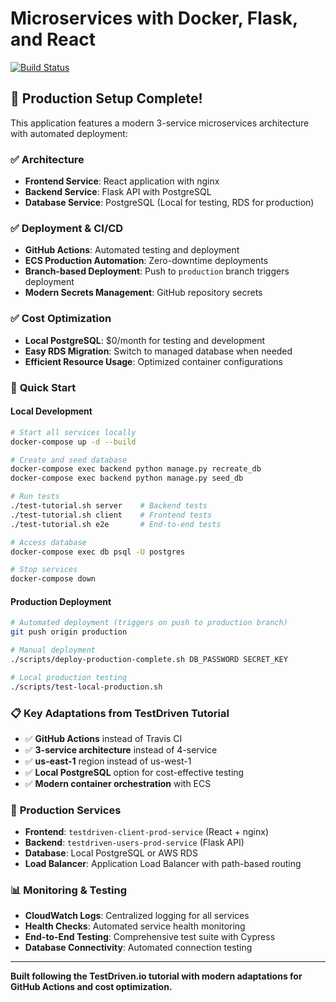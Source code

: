 # Microservices with Docker, Flask, and React

<!-- VERIFICATION TRIGGER: Final test run - All fixes applied -->

[![Build Status](https://github.com/owenabrams/testdriven-app/workflows/Continuous%20Integration%20and%20Delivery/badge.svg?branch=main)](https://github.com/owenabrams/testdriven-app/actions)

## 🎉 Production Setup Complete!

This application features a modern 3-service microservices architecture with automated deployment:

### ✅ **Architecture**
- **Frontend Service**: React application with nginx
- **Backend Service**: Flask API with PostgreSQL
- **Database Service**: PostgreSQL (Local for testing, RDS for production)

### ✅ **Deployment & CI/CD**
- **GitHub Actions**: Automated testing and deployment
- **ECS Production Automation**: Zero-downtime deployments
- **Branch-based Deployment**: Push to `production` branch triggers deployment
- **Modern Secrets Management**: GitHub repository secrets

### ✅ **Cost Optimization**
- **Local PostgreSQL**: $0/month for testing and development
- **Easy RDS Migration**: Switch to managed database when needed
- **Efficient Resource Usage**: Optimized container configurations

### 🚀 **Quick Start**

#### **Local Development**
```bash
# Start all services locally
docker-compose up -d --build

# Create and seed database
docker-compose exec backend python manage.py recreate_db
docker-compose exec backend python manage.py seed_db

# Run tests
./test-tutorial.sh server    # Backend tests
./test-tutorial.sh client    # Frontend tests
./test-tutorial.sh e2e       # End-to-end tests

# Access database
docker-compose exec db psql -U postgres

# Stop services
docker-compose down
```

#### **Production Deployment**
```bash
# Automated deployment (triggers on push to production branch)
git push origin production

# Manual deployment
./scripts/deploy-production-complete.sh DB_PASSWORD SECRET_KEY

# Local production testing
./scripts/test-local-production.sh
```

### 📋 **Key Adaptations from TestDriven Tutorial**
- ✅ **GitHub Actions** instead of Travis CI
- ✅ **3-service architecture** instead of 4-service
- ✅ **us-east-1** region instead of us-west-1
- ✅ **Local PostgreSQL** option for cost-effective testing
- ✅ **Modern container orchestration** with ECS

### 🔧 **Production Services**
- **Frontend**: `testdriven-client-prod-service` (React + nginx)
- **Backend**: `testdriven-users-prod-service` (Flask API)
- **Database**: Local PostgreSQL or AWS RDS
- **Load Balancer**: Application Load Balancer with path-based routing

### 📊 **Monitoring & Testing**
- **CloudWatch Logs**: Centralized logging for all services
- **Health Checks**: Automated service health monitoring
- **End-to-End Testing**: Comprehensive test suite with Cypress
- **Database Connectivity**: Automated connection testing

---

**Built following the TestDriven.io tutorial with modern adaptations for GitHub Actions and cost optimization.**
